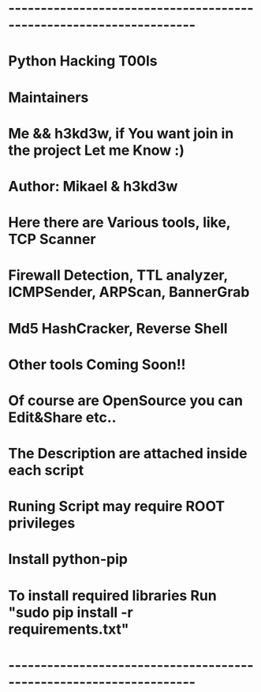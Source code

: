 # -------------------------------------------------------------------
# Python Hacking T00ls 
#
# Maintainers
# Me && h3kd3w, if You want join in the project Let me Know :)
#
# Author: Mikael & h3kd3w
#
# Here there are Various tools, like, TCP Scanner
# Firewall Detection, TTL analyzer, ICMPSender, ARPScan, BannerGrab
# Md5 HashCracker, Reverse Shell
# 
# Other tools Coming Soon!!
# Of course are OpenSource you can Edit&Share etc..
#
# The Description are attached inside each script
# Runing Script may require ROOT privileges
#
# Install python-pip
# To install required libraries Run "sudo pip install -r requirements.txt"
# -------------------------------------------------------------------

